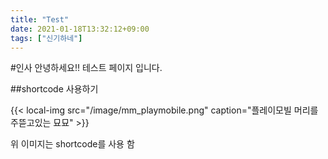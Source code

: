 ```yaml
---
title: "Test"
date: 2021-01-18T13:32:12+09:00
tags: ["신기하네"]
---
```


#인사
안녕하세요!!
테스트 페이지 입니다.

##shortcode 사용하기

{{< local-img src="/image/mm_playmobile.png" caption="플레이모빌 머리를 주뜯고있는 묘묘" >}}


위 이미지는 shortcode를 사용 함
